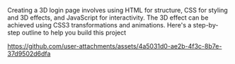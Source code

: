 Creating a 3D login page involves using HTML for structure, CSS for styling and 3D effects, and JavaScript for interactivity. The 3D effect can be achieved using CSS3 transformations and animations. Here's a step-by-step outline to help you build this project

https://github.com/user-attachments/assets/4a5031d0-ae2b-4f3c-8b7e-37d9502d6dfa
